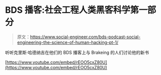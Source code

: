 # BDS 播客:社会工程人类黑客科学第一部分

> 原文：<https://www.social-engineer.com/bds-podcast-social-engineering-the-science-of-human-hacking-pt-1/>

听听克里斯·哈德纳吉在他们的 BDS 播客上与 Brakeing 的人们讨论他的新书

[https://www.youtube.com/embed/rEOO5cxZ80U](https://www.youtube.com/embed/rEOO5cxZ80U)